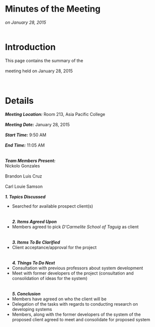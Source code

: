 # Minutes of the Meeting #
_on January 28, 2015_
<br>
<br>

<h1>Introduction</h1>

This page contains the summary of the<br>
<br>
meeting held on January 28, 2015<br>
<br>
<br>

<h1>Details</h1>

<i><b>Meeting Location:</b></i> Room 213, Asia Pacific College<br>
<br>
<i><b>Meeting Date:</b></i> January 28, 2015<br>
<br>
<i><b>Start Time:</b></i> 9:50 AM<br>
<br>
<i><b>End Time:</b></i> 11:05 AM<br>
<br>
<br>
<i><b>Team Members Present:</b></i>
<br>
Nickolo Gonzales<br>
<br>
Brandon Luis Cruz<br>
<br>
Carl Louie Samson<br>
<br>
<i><b>1. Topics Discussed</b></i>
<br>
<ul><li>Searched for available prospect client(s)<br>
<br>
<br>
<i><b>2. Items Agreed Upon</b></i>
<br>
</li><li>Members agreed to pick <i>D'Carmelite School of Taguig</i> as client<br>
<br>
<br>
<i><b>3. Items To Be Clarified</b></i>
<br>
</li><li>Client acceptance/approval for the project<br>
<br>
<br>
<i><b>4. Things To Do Next</b></i>
<br>
</li><li>Consultation with previous professors about system development<br>
</li><li>Meet with former developers of the project (consultation and consolidation of ideas for the system)<br>
<br>
<br>
<i><b>5. Conclusion</b></i>
<br>
</li><li>Members have agreed on who the client will be<br>
</li><li>Delegation of the tasks with regards to conducting research on developing systems<br>
</li><li>Members, along with the former developers of the system of the proposed client agreed to meet and consolidate for proposed system</li></ul>
